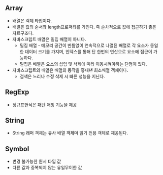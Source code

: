 ## Array

- 배열은 객체 타입이다.
- 배열은 값의 순서와 length프로퍼티를 가진다. 즉 순차적으로 값에 접근하기 좋은 자료구조다.
- 자바스크립트 배열은 밀집 배열이 아니다.
  - 밀집 배열 - 메모리 공간이 빈틈없이 연속적으로 나열된 배열로 각 요소가 동일한 데이터 크기를 가지며, 인덱스를 통해 단 한번의 연산으로 요소에 접근이 가능하다.
  - 밀집은 배열은 요소의 삽입 및 삭제에 따라 이동시켜야하는 단점이 있다.
- 자바스크립트의 배열은 배열의 동작을 흉내낸 희소배열 객체이다.
  - 검색은 느리나 수정 삭제 시 빠른 성능을 지닌다.

## RegExp

- 정규표현식은 패턴 매칭 기능을 제공

## String

- String 래퍼 객체는 유사 배열 객체며 읽기 전용 객체로 제공된다.

## Symbol

- 변경 불가능한 원시 타입 값
- 다른 값과 중복되지 않는 유일무이한 값
